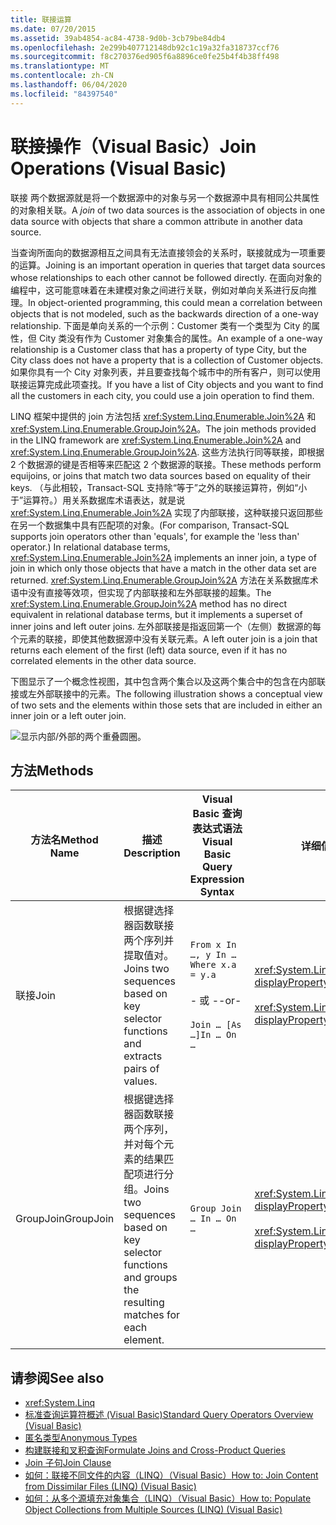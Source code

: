 ```yaml
---
title: 联接运算
ms.date: 07/20/2015
ms.assetid: 39ab4854-ac84-4738-9d0b-3cb79be84db4
ms.openlocfilehash: 2e299b407712148db92c1c19a32fa318737ccf76
ms.sourcegitcommit: f8c270376ed905f6a8896ce0fe25b4f4b38ff498
ms.translationtype: MT
ms.contentlocale: zh-CN
ms.lasthandoff: 06/04/2020
ms.locfileid: "84397540"
---
```

# <a name="join-operations-visual-basic"></a><span data-ttu-id="c88fa-102">联接操作（Visual Basic）</span><span class="sxs-lookup"><span data-stu-id="c88fa-102">Join Operations (Visual Basic)</span></span>
<span data-ttu-id="c88fa-103">联接  两个数据源就是将一个数据源中的对象与另一个数据源中具有相同公共属性的对象相关联。</span><span class="sxs-lookup"><span data-stu-id="c88fa-103">A *join* of two data sources is the association of objects in one data source with objects that share a common attribute in another data source.</span></span>  
  
 <span data-ttu-id="c88fa-104">当查询所面向的数据源相互之间具有无法直接领会的关系时，联接就成为一项重要的运算。</span><span class="sxs-lookup"><span data-stu-id="c88fa-104">Joining is an important operation in queries that target data sources whose relationships to each other cannot be followed directly.</span></span> <span data-ttu-id="c88fa-105">在面向对象的编程中，这可能意味着在未建模对象之间进行关联，例如对单向关系进行反向推理。</span><span class="sxs-lookup"><span data-stu-id="c88fa-105">In object-oriented programming, this could mean a correlation between objects that is not modeled, such as the backwards direction of a one-way relationship.</span></span> <span data-ttu-id="c88fa-106">下面是单向关系的一个示例：Customer 类有一个类型为 City 的属性，但 City 类没有作为 Customer 对象集合的属性。</span><span class="sxs-lookup"><span data-stu-id="c88fa-106">An example of a one-way relationship is a Customer class that has a property of type City, but the City class does not have a property that is a collection of Customer objects.</span></span> <span data-ttu-id="c88fa-107">如果你具有一个 City 对象列表，并且要查找每个城市中的所有客户，则可以使用联接运算完成此项查找。</span><span class="sxs-lookup"><span data-stu-id="c88fa-107">If you have a list of City objects and you want to find all the customers in each city, you could use a join operation to find them.</span></span>  
  
 <span data-ttu-id="c88fa-108">LINQ 框架中提供的 join 方法包括 <xref:System.Linq.Enumerable.Join%2A> 和 <xref:System.Linq.Enumerable.GroupJoin%2A>。</span><span class="sxs-lookup"><span data-stu-id="c88fa-108">The join methods provided in the LINQ framework are <xref:System.Linq.Enumerable.Join%2A> and <xref:System.Linq.Enumerable.GroupJoin%2A>.</span></span> <span data-ttu-id="c88fa-109">这些方法执行同等联接，即根据 2 个数据源的键是否相等来匹配这 2 个数据源的联接。</span><span class="sxs-lookup"><span data-stu-id="c88fa-109">These methods perform equijoins, or joins that match two data sources based on equality of their keys.</span></span> <span data-ttu-id="c88fa-110">（与此相较，Transact-SQL 支持除“等于”之外的联接运算符，例如“小于”运算符。）用关系数据库术语表达，就是说 <xref:System.Linq.Enumerable.Join%2A> 实现了内部联接，这种联接只返回那些在另一个数据集中具有匹配项的对象。</span><span class="sxs-lookup"><span data-stu-id="c88fa-110">(For comparison, Transact-SQL supports join operators other than 'equals', for example the 'less than' operator.) In relational database terms, <xref:System.Linq.Enumerable.Join%2A> implements an inner join, a type of join in which only those objects that have a match in the other data set are returned.</span></span> <span data-ttu-id="c88fa-111"><xref:System.Linq.Enumerable.GroupJoin%2A> 方法在关系数据库术语中没有直接等效项，但实现了内部联接和左外部联接的超集。</span><span class="sxs-lookup"><span data-stu-id="c88fa-111">The <xref:System.Linq.Enumerable.GroupJoin%2A> method has no direct equivalent in relational database terms, but it implements a superset of inner joins and left outer joins.</span></span> <span data-ttu-id="c88fa-112">左外部联接是指返回第一个（左侧）数据源的每个元素的联接，即使其他数据源中没有关联元素。</span><span class="sxs-lookup"><span data-stu-id="c88fa-112">A left outer join is a join that returns each element of the first (left) data source, even if it has no correlated elements in the other data source.</span></span>  
  
 <span data-ttu-id="c88fa-113">下图显示了一个概念性视图，其中包含两个集合以及这两个集合中的包含在内部联接或左外部联接中的元素。</span><span class="sxs-lookup"><span data-stu-id="c88fa-113">The following illustration shows a conceptual view of two sets and the elements within those sets that are included in either an inner join or a left outer join.</span></span>  
  
 ![显示内部/外部的两个重叠圆圈。](./media/join-operations/join-method-overlapping-circles.png)  
  
## <a name="methods"></a><span data-ttu-id="c88fa-115">方法</span><span class="sxs-lookup"><span data-stu-id="c88fa-115">Methods</span></span>  
  
|<span data-ttu-id="c88fa-116">方法名</span><span class="sxs-lookup"><span data-stu-id="c88fa-116">Method Name</span></span>|<span data-ttu-id="c88fa-117">描述</span><span class="sxs-lookup"><span data-stu-id="c88fa-117">Description</span></span>|<span data-ttu-id="c88fa-118">Visual Basic 查询表达式语法</span><span class="sxs-lookup"><span data-stu-id="c88fa-118">Visual Basic Query Expression Syntax</span></span>|<span data-ttu-id="c88fa-119">详细信息</span><span class="sxs-lookup"><span data-stu-id="c88fa-119">More Information</span></span>|  
|-----------------|-----------------|------------------------------------------|----------------------|  
|<span data-ttu-id="c88fa-120">联接</span><span class="sxs-lookup"><span data-stu-id="c88fa-120">Join</span></span>|<span data-ttu-id="c88fa-121">根据键选择器函数联接两个序列并提取值对。</span><span class="sxs-lookup"><span data-stu-id="c88fa-121">Joins two sequences based on key selector functions and extracts pairs of values.</span></span>|`From x In …, y In … Where x.a = y.a`<br /><br /> <span data-ttu-id="c88fa-122">\- 或 -</span><span class="sxs-lookup"><span data-stu-id="c88fa-122">-or-</span></span><br /><br /> `Join … [As …]In … On …`|<xref:System.Linq.Enumerable.Join%2A?displayProperty=nameWithType><br /><br /> <xref:System.Linq.Queryable.Join%2A?displayProperty=nameWithType>|  
|<span data-ttu-id="c88fa-123">GroupJoin</span><span class="sxs-lookup"><span data-stu-id="c88fa-123">GroupJoin</span></span>|<span data-ttu-id="c88fa-124">根据键选择器函数联接两个序列，并对每个元素的结果匹配项进行分组。</span><span class="sxs-lookup"><span data-stu-id="c88fa-124">Joins two sequences based on key selector functions and groups the resulting matches for each element.</span></span>|`Group Join … In … On …`|<xref:System.Linq.Enumerable.GroupJoin%2A?displayProperty=nameWithType><br /><br /> <xref:System.Linq.Queryable.GroupJoin%2A?displayProperty=nameWithType>|  
  
## <a name="see-also"></a><span data-ttu-id="c88fa-125">请参阅</span><span class="sxs-lookup"><span data-stu-id="c88fa-125">See also</span></span>

- <xref:System.Linq>
- [<span data-ttu-id="c88fa-126">标准查询运算符概述 (Visual Basic)</span><span class="sxs-lookup"><span data-stu-id="c88fa-126">Standard Query Operators Overview (Visual Basic)</span></span>](standard-query-operators-overview.md)
- [<span data-ttu-id="c88fa-127">匿名类型</span><span class="sxs-lookup"><span data-stu-id="c88fa-127">Anonymous Types</span></span>](../../language-features/objects-and-classes/anonymous-types.md)
- [<span data-ttu-id="c88fa-128">构建联接和叉积查询</span><span class="sxs-lookup"><span data-stu-id="c88fa-128">Formulate Joins and Cross-Product Queries</span></span>](../../../../framework/data/adonet/sql/linq/formulate-joins-and-cross-product-queries.md)
- [<span data-ttu-id="c88fa-129">Join 子句</span><span class="sxs-lookup"><span data-stu-id="c88fa-129">Join Clause</span></span>](../../../language-reference/queries/join-clause.md)
- [<span data-ttu-id="c88fa-130">如何：联接不同文件的内容（LINQ）（Visual Basic）</span><span class="sxs-lookup"><span data-stu-id="c88fa-130">How to: Join Content from Dissimilar Files (LINQ) (Visual Basic)</span></span>](how-to-join-content-from-dissimilar-files-linq.md)
- [<span data-ttu-id="c88fa-131">如何：从多个源填充对象集合（LINQ）（Visual Basic）</span><span class="sxs-lookup"><span data-stu-id="c88fa-131">How to: Populate Object Collections from Multiple Sources (LINQ) (Visual Basic)</span></span>](how-to-populate-object-collections-from-multiple-sources-linq.md)
